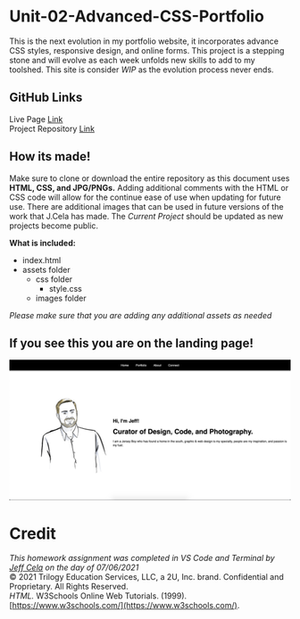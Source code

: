 # Unit-02-Advanced-CSS-Portfolio
This is the next evolution in my portfolio website, it incorporates advance CSS styles, responsive design, and online forms. This project is a stepping stone and will evolve as each week unfolds new skills to add to my toolshed. This site is consider _WIP_ as the evolution process never ends.

## GitHub Links 
Live Page [Link](https://jeffcela.github.io/02-Advanced-CSS-Portfolio/) <br>
Project Repository [Link](https://github.com/jeffcela/02-Advanced-CSS-Portfolio)

## How its made!
Make sure to clone or download the entire repository as this document uses **HTML, CSS, and JPG/PNGs.** Adding additional comments with the HTML or CSS code will allow for the continue ease of use when updating for future use. There are additional images that can be used in future versions of the work that J.Cela has made. The _Current Project_ should be updated as new projects become public.

**What is included:**
* index.html
* assets folder
   * css folder
      * style.css
   * images folder

*Please make sure that you are adding any additional assets as needed*

## If you see this you are on the landing page!
   ![](assets/images/Jeff_Cela_Portfolio_Landing.png)

# Credit<br>
_This homework assignment was completed in VS Code and Terminal by [Jeff Cela](https://www.linkedin.com/in/jeffcela/) on the day of 07/06/2021_<br>
© 2021 Trilogy Education Services, LLC, a 2U, Inc. brand. Confidential and Proprietary. All Rights Reserved.<br>
_HTML._ W3Schools Online Web Tutorials. (1999). [https://www.w3schools.com/](https://www.w3schools.com/). 
